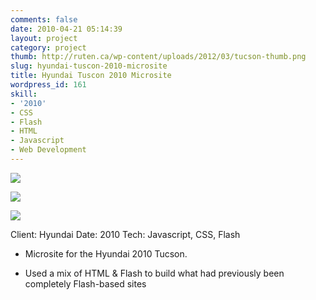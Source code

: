```yaml
---
comments: false
date: 2010-04-21 05:14:39
layout: project
category: project
thumb: http://ruten.ca/wp-content/uploads/2012/03/tucson-thumb.png
slug: hyundai-tuscon-2010-microsite
title: Hyundai Tuscon 2010 Microsite
wordpress_id: 161
skill:
- '2010'
- CSS
- Flash
- HTML
- Javascript
- Web Development
---
```


![](http://ruten.ca/wp-content/uploads/2012/03/tucson-cropped2.jpg)

![](http://ruten.ca/wp-content/uploads/2012/03/tucson-cropped1.jpg)

![](http://ruten.ca/wp-content/uploads/2012/03/tucson-cropped3.jpg)

Client: Hyundai
Date: 2010
Tech: Javascript, CSS, Flash



	
  * Microsite for the Hyundai 2010 Tucson.

	
  * Used a mix of HTML & Flash to build what had previously been completely Flash-based sites


